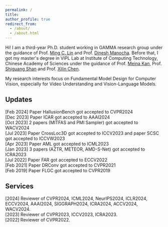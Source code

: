```yaml
---
permalink: /
title: 
author_profile: true
redirect_from: 
  - /about/
  - /about.html
---
```


Hi! I am a third-year Ph.D. student working in GAMMA research group under the guidance of Prof. [Ming C. Lin](https://scholar.google.com/citations?user=ugFNit4AAAAJ) and Prof. [Dinesh Manocha](https://scholar.google.com/citations?user=X08l_4IAAAAJ). Before that, I got my master's degree in VIPL Lab at Institute of Computing Technology, Chinese Academy of Sciences under the guidance of Prof. [Meina Kan](https://scholar.google.com/citations?user=4AKCKKEAAAAJ&hl=en), Prof. [Shiguang Shan](https://scholar.google.com/citations?user=Vkzd7MIAAAAJ&hl=en) and Prof. [Xilin Chen](https://scholar.google.com/citations?user=vVx2v20AAAAJ&hl=en).

My research interests focus on Fundamental Model Design for Computer Vision, especially for Video Understanding and Vision-Language Models.


## Updates
[Feb 2024] Paper HallusionBench got accepted to CVPR2024\
[Dec 2023] Paper ICAR got accepted to AAAI2024\
[Oct 2023] 2 papers (MITFAS and PMI Sampler) got accepted to WACV2024\
[Jul 2023] Paper CrossLoc3D got accepted to ICCV2023 and paper SCSC got accepted to ICCVW2023\
[Apr 2023] Paper AML got accepted to ICML2023\
[Jan 2023] 3 papers (AZTR, METEOR, AMD-S-Net) got accepted to ICRA2023\
[Jul 2022] Paper FAR got accepted to ECCV2022\
[Feb 2021] Paper DRConv got accepted to CVPR2021\
[Feb 2019] Paper FLGC got accepted to CVPR2019

## Services
[2024] Reviewer of CVPR2024, ICML2024, NeurIPS2024, ICLR2024, ECCV2024, AAAI2024, SIGGRAPH2024, ICRA2024, ACCV2024, WACV2024. \
[2023] Reviewer of CVPR2023, ICCV2023, ICRA2023. \
[2022] Reviewer of CVPR2022. 

